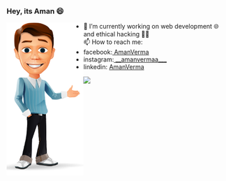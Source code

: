 ### Hey, its Aman 😄 
<img src="https://github.com/AmanVerma18/AmanVerma18/blob/master/animation-png-animation-png-hd-png-image-1008.PNG" align="left" width=35% height=350px>

<!--
**AmanVerma18/AmanVerma18** is a ✨ _special_ ✨ repository because its `README.md` (this file) appears on your GitHub profile.
Here are some ideas to get you started:
- 🔭 I’m currently working on ...
- 🌱 I’m currently learning ...
- 👯 I’m looking to collaborate on ...
- 🤔 I’m looking for help with ...
- 💬 Ask me about ...
- 📫 How to reach me: ...
- 😄 Pronouns: ...
- ⚡ Fun fact: ...
-->

- 🌱 I’m currently working on web development 🌐 and ethical hacking 👨‍💻<br>
📫 How to reach me:
- facebook:<a href="https://www.facebook.com/profile.php?id=100007365434034"> AmanVerma</a>
- instagram:<a href="https://www.instagram.com/__amanvermaa___"> \_\_amanvermaa___</a>
- linkedin: <a href="https://www.linkedin.com/in/amnvrma"> AmanVerma</a>

<a href="#"><img src="https://github-readme-stats.vercel.app/api?username=amnvrma&hide=contribs&count_private=true&theme=tokyonight"></a>
